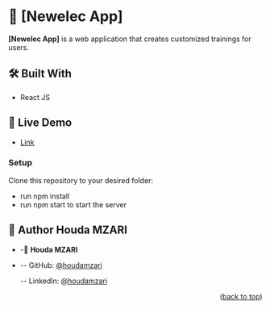 
<!-- PROJECT DESCRIPTION -->

# 📖 [Newelec App]

**[Newelec App]** is a web application that creates customized trainings for users.

## 🛠 Built With <a name="built-with"></a>

- React JS

<!-- LIVE DEMO -->

## 🚀 Live Demo <a name="live-demo"></a>

- <a href="" target="_blank">Link</a>

### Setup

Clone this repository to your desired folder:

- run npm install
- run npm start to start the server

<!-- AUTHORS -->

## 👥 Author <a name="authors">Houda MZARI</a>

- -👤 **Houda MZARI**

- -- GitHub: [@houdamzari](https://github.com/houdamzari)

  -- LinkedIn: [@houdamzari](https://www.linkedin.com/in/houda-mzari-2304401b1/)

<p align="right">(<a href="#readme-top">back to top</a>)</p>
